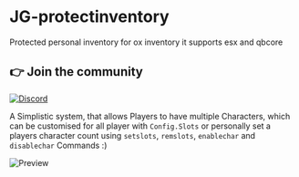 # JG-protectinventory

Protected personal inventory for ox inventory
it supports esx and qbcore


## 👉 Join the community
[![Discord](https://img.shields.io/badge/Discord-%237289DA.svg?style=for-the-badge&logo=discord&logoColor=white)](https://discord.gg/HWejPwZgvQ)

A Simplistic system, that allows Players to have multiple Characters, which can be customised for all player with `Config.Slots` or personally set a players character count using `setslots`, `remslots`, `enablechar` and `disablechar` Commands :)

![Preview](https://cdn.discordapp.com/attachments/985595018800681000/1211955613085732915/protectedinventory.png?ex=65f0149f&is=65dd9f9f&hm=737abad45795ab43fb6a2fd9a50637ac1bdf36fc0a1fb96672f8996f825bb7e3&)
